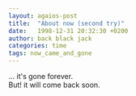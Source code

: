 ```yaml
---
layout: agaios-post
title:  "About now (second try)"
date:   1998-12-31 20:32:30 +0200
author: back black jack
categories: time
tags: now_came_and_gone
---
```


... it's gone forever.  
But! it will come back soon.  
